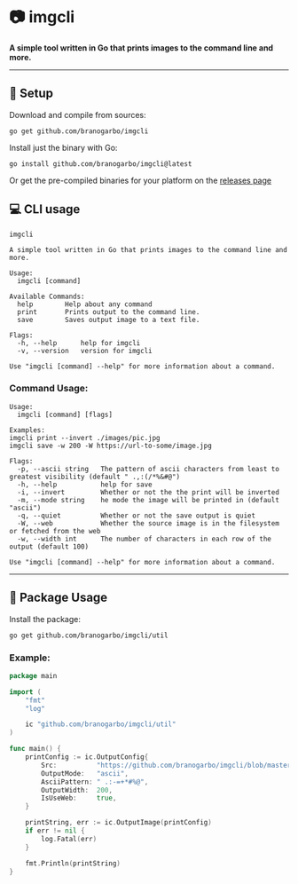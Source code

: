 # 📷 **imgcli**
**A simple tool written in Go that prints images to the command line and more.**

---

## 🔧 **Setup**
Download and compile from sources:
```
go get github.com/branogarbo/imgcli
```
Install just the binary with Go:
```
go install github.com/branogarbo/imgcli@latest
```

Or get the pre-compiled binaries for your platform on the [releases page](https://github.com/branogarbo/imgcli/releases)


## 💻 **CLI usage**
```
imgcli

A simple tool written in Go that prints images to the command line and more.

Usage:
  imgcli [command]

Available Commands:
  help        Help about any command
  print       Prints output to the command line.
  save        Saves output image to a text file.

Flags:
  -h, --help      help for imgcli
  -v, --version   version for imgcli

Use "imgcli [command] --help" for more information about a command.
```

### **Command Usage:**
```
Usage:
  imgcli [command] [flags]

Examples:
imgcli print --invert ./images/pic.jpg
imgcli save -w 200 -W https://url-to-some/image.jpg

Flags:
  -p, --ascii string   The pattern of ascii characters from least to greatest visibility (default " .,:(/*%&#@")
  -h, --help           help for save
  -i, --invert         Whether or not the the print will be inverted
  -m, --mode string    he mode the image will be printed in (default "ascii")
  -q, --quiet          Whether or not the save output is quiet
  -W, --web            Whether the source image is in the filesystem or fetched from the web
  -w, --width int      The number of characters in each row of the output (default 100)

Use "imgcli [command] --help" for more information about a command.
```

---

## 📁 **Package Usage**
Install the package:
```
go get github.com/branogarbo/imgcli/util
```

### **Example:**
``` go
package main

import (
	"fmt"
	"log"

	ic "github.com/branogarbo/imgcli/util"
)

func main() {
	printConfig := ic.OutputConfig{
		Src:          "https://github.com/branogarbo/imgcli/blob/master/examples/images/portrait.jpg?raw=true",
		OutputMode:   "ascii",
		AsciiPattern: " .:-=+*#%@",
		OutputWidth:  200,
		IsUseWeb:     true,
	}

	printString, err := ic.OutputImage(printConfig)
	if err != nil {
		log.Fatal(err)
	}

	fmt.Println(printString)
}
```